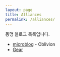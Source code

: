 ```yaml
---
layout: page
title: Alliances
permalink: /alliances/
---
```


동맹 블로그 목록입니다.

* [microblog](https://qtwyeuritoiy.github.io/) - Oblivion
* [Gear](https://g34r.github.io/)